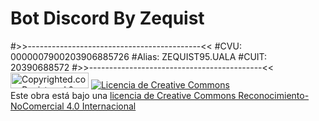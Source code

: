 # Bot Discord By Zequist
#>>-------------------------------------------<<
#CVU: 0000007900203906885726
#Alias: ZEQUIST95.UALA
#CUIT: 20390688572
#>>-------------------------------------------<<
<a class="copyrighted-badge" title="Copyrighted.com Registered &amp; Protected" target="_blank" href="https://www.copyrighted.com/work/0ZkPCJkhgSn3ROhf"><img alt="Copyrighted.com Registered &amp; Protected" border="0" width="125" height="25" srcset="https://static.copyrighted.com/badges/125x25/01_1_2x.png 2x" src="https://static.copyrighted.com/badges/125x25/01_1.png" /></a>
<a rel="license" href="http://creativecommons.org/licenses/by-nc/4.0/"><img alt="Licencia de Creative Commons" style="border-width:0" src="https://i.creativecommons.org/l/by-nc/4.0/88x31.png" /></a><br />Este obra está bajo una <a rel="license" href="http://creativecommons.org/licenses/by-nc/4.0/">licencia de Creative Commons Reconocimiento-NoComercial 4.0 Internacional</a>
